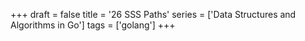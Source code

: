 +++
draft = false
title = '26 SSS Paths'
series = ['Data Structures and Algorithms in Go']
tags = ['golang']
+++